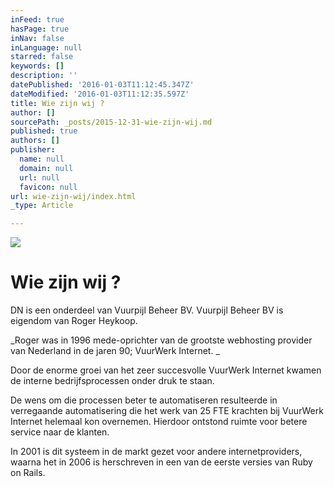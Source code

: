 ```yaml
---
inFeed: true
hasPage: true
inNav: false
inLanguage: null
starred: false
keywords: []
description: ''
datePublished: '2016-01-03T11:12:45.347Z'
dateModified: '2016-01-03T11:12:35.597Z'
title: Wie zijn wij ?
author: []
sourcePath: _posts/2015-12-31-wie-zijn-wij.md
published: true
authors: []
publisher:
  name: null
  domain: null
  url: null
  favicon: null
url: wie-zijn-wij/index.html
_type: Article

---
```

![](https://s3-us-west-2.amazonaws.com/the-grid-img/p/f6e94b0c39987b0840b0cb1ada7b56e48128e9d8.jpg)

# Wie zijn wij ?

DN is een onderdeel van Vuurpijl Beheer BV. Vuurpijl Beheer BV is eigendom van Roger Heykoop.

_Roger was in 1996 mede-oprichter van de grootste webhosting provider van Nederland in de jaren 90; VuurWerk Internet.  _

Door de enorme groei van het zeer succesvolle VuurWerk Internet kwamen de interne bedrijfsprocessen onder druk te staan. 

De wens om die processen beter te automatiseren resulteerde in verregaande automatisering die het werk van 25 FTE krachten bij VuurWerk Internet helemaal kon overnemen. Hierdoor ontstond ruimte voor betere service naar de klanten. 

In 2001 is dit systeem in de markt gezet voor andere internetproviders, waarna het in 2006 is herschreven in een van de eerste versies van Ruby on Rails.